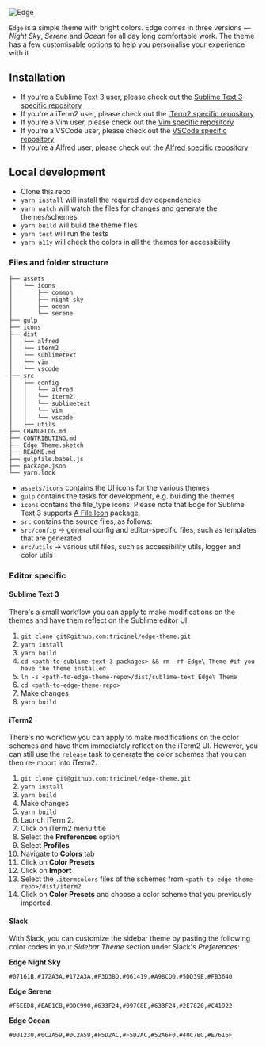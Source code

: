 ![Edge](https://i.imgur.com/KbIYmhD.png)

`Edge` is a simple theme with bright colors. Edge comes in three versions — _Night Sky_, _Serene_ and _Ocean_ for all day long comfortable work. The theme has a few customisable options to help you personalise your experience with it.

## Installation

- If you're a Sublime Text 3 user, please check out the [Sublime Text 3 specific repository](https://github.com/tricinel/edge-theme-sublime-text-3)
- If you're a iTerm2 user, please check out the [iTerm2 specific repository](https://github.com/tricinel/edge-theme-iterm2)
- If you're a Vim user, please check out the [Vim specific repository](https://github.com/tricinel/edge-theme-vim)
- If you're a VSCode user, please check out the [VSCode specific repository](https://github.com/tricinel/edge-theme-vscode)
- If you're a Alfred user, please check out the [Alfred specific repository](https://github.com/tricinel/edge-theme-alfred)

## Local development

- Clone this repo
- `yarn install` will install the required dev dependencies
- `yarn watch` will watch the files for changes and generate the themes/schemes
- `yarn build` will build the theme files
- `yarn test` will run the tests
- `yarn a11y` will check the colors in all the themes for accessibility

### Files and folder structure

```
├── assets
│   └── icons
│       ├── common
│       ├── night-sky
│       ├── ocean
│       └── serene
├── gulp
├── icons
├── dist
│   └── alfred
│   └── iterm2
│   └── sublimetext
│   └── vim
│   └── vscode
├── src
│   ├── config
│   │   └── alfred
│   │   └── iterm2
│   │   └── sublimetext
│   │   └── vim
│   │   └── vscode
│   ├── utils
├── CHANGELOG.md
├── CONTRIBUTING.md
├── Edge Theme.sketch
├── README.md
├── gulpfile.babel.js
├── package.json
└── yarn.lock
```

- `assets/icons` contains the UI icons for the various themes
- `gulp` contains the tasks for development, e.g. building the themes
- `icons` contains the file_type icons. Please note that Edge for Sublime Text 3 supports [A File Icon](https://github.com/ihodev/a-file-icon) package.
- `src` contains the source files, as follows:
- `src/config` -> general config and editor-specific files, such as templates that are generated
- `src/utils` -> various util files, such as accessibility utils, logger and color utils

### Editor specific

#### Sublime Text 3

There's a small workflow you can apply to make modifications on the themes and have them reflect on the Sublime editor UI.

1.  `git clone git@github.com:tricinel/edge-theme.git`
2.  `yarn install`
3.  `yarn build`
4.  `cd <path-to-sublime-text-3-packages> && rm -rf Edge\ Theme #if you have the theme installed`
5.  `ln -s <path-to-edge-theme-repo>/dist/sublime-text Edge\ Theme`
6.  `cd <path-to-edge-theme-repo>`
7.  Make changes
8.  `yarn build`

#### iTerm2

There's no workflow you can apply to make modifications on the color schemes and have them immediately reflect on the iTerm2 UI. However, you can still use the `release` task to generate the color schemes that you can then re-import into iTerm2.

1.  `git clone git@github.com:tricinel/edge-theme.git`
2.  `yarn install`
3.  `yarn build`
4.  Make changes
5.  `yarn build`
6.  Launch iTerm 2.
7.  Click on iTerm2 menu title
8.  Select the **Preferences** option
9.  Select **Profiles**
10. Navigate to **Colors** tab
11. Click on **Color Presets**
12. Click on **Import**
13. Select the `.itermcolors` files of the schemes from `<path-to-edge-theme-repo>/dist/iterm2`
14. Click on **Color Presets** and choose a color scheme that you previously imported.

#### Slack

With Slack, you can customize the sidebar theme by pasting the following color codes in your *Sidebar Theme* section under Slack's *Preferences*:

**Edge Night Sky**

`#07161B,#172A3A,#172A3A,#F3D3BD,#061419,#A9BCD0,#5DD39E,#FB3640`

**Edge Serene**

`#F6EED8,#EAE1CB,#DDC990,#633F24,#097C8E,#633F24,#2E7820,#C41922`

**Edge Ocean**

`#001230,#0C2A59,#0C2A59,#F5D2AC,#F5D2AC,#52A6F0,#40C7BC,#E7616F`
